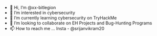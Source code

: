 - 👋 Hi, I’m @xx-bitlegion
- 👀 I’m interested in cybersecurity  
- 🌱 I’m currently learning cybersecurity on TryHackMe
- 💞️ I’m looking to collaborate on EH Projects and Bug-Hunting Programs
- 📫 How to reach me ... Insta - @srijanvikram20

<!---
xx-bitlegion/xx-bitlegion is a ✨ special ✨ repository because its `README.md` (this file) appears on your GitHub profile.
You can click the Preview link to take a look at your changes.
--->
